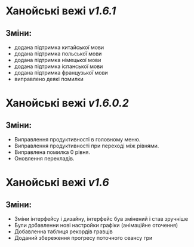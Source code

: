 # **Ханойські вежі** *v1.6.1*

## Зміни:

- додана підтримка китайської мови
- додана підтримка польської мови
- додана підтримка німецької мови
- додана підтримка іспанської мови
- додана підтримка французької мови
- виправлено деякі помилки

# **Ханойські вежі** *v1.6.0.2*

## Зміни:
- Виправлення продуктивності в головному меню.
- Виправлення продуктивності при переході між рівнями.
- Виправлена ​​помилка 0 рівня.
- Оновлення перекладів.

# **Ханойські вежі** *v1.6*

## Зміни:

- Зміни інтерфейсу і дизайну, інтерфейс був змінений і став зручніше
- Були добавленни нові настройки графіки (анімаційне оточення)
- Добавленна таблиця рекордів гравців
- Доданий збереження прогресу поточного сеансу гри
